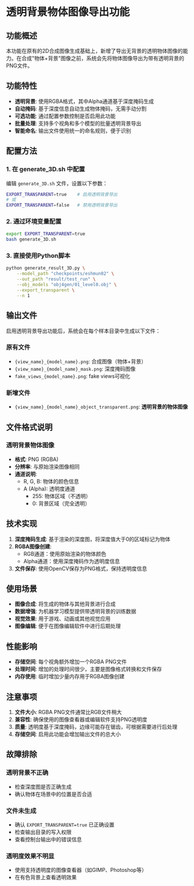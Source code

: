 # 透明背景物体图像导出功能

## 功能概述

本功能在原有的2D合成图像生成基础上，新增了导出无背景的透明物体图像的能力。在合成"物体+背景"图像之前，系统会先将物体图像导出为带有透明背景的PNG文件。

## 功能特性

- **透明背景**: 使用RGBA格式，其中Alpha通道基于深度掩码生成
- **自动掩码**: 基于深度信息自动生成物体掩码，无需手动分割
- **可选功能**: 通过配置参数控制是否启用此功能
- **批量处理**: 支持多个视角和多个模型的批量透明背景导出
- **智能命名**: 输出文件使用统一的命名规则，便于识别

## 配置方法

### 1. 在 generate_3D.sh 中配置

编辑 `generate_3D.sh` 文件，设置以下参数：

```bash
EXPORT_TRANSPARENT=true    # 启用透明背景导出
# 或
EXPORT_TRANSPARENT=false   # 禁用透明背景导出
```

### 2. 通过环境变量配置

```bash
export EXPORT_TRANSPARENT=true
bash generate_3D.sh
```

### 3. 直接使用Python脚本

```bash
python generate_result_3D.py \
    --model_path "checkpoints/eshmun02" \
    --out_path "result/test_run" \
    --obj_models "obj4gen/01_level0.obj" \
    --export_transparent \
    --n 1
```

## 输出文件

启用透明背景导出功能后，系统会在每个样本目录中生成以下文件：

### 原有文件
- `{view_name}_{model_name}.png`: 合成图像（物体+背景）
- `{view_name}_{model_name}_mask.png`: 深度掩码图像
- `fake_views_{model_name}.png`: fake views可视化

### 新增文件
- `{view_name}_{model_name}_object_transparent.png`: **透明背景的物体图像**

## 文件格式说明

### 透明背景物体图像
- **格式**: PNG (RGBA)
- **分辨率**: 与原始渲染图像相同
- **通道说明**:
  - R, G, B: 物体的颜色信息
  - A (Alpha): 透明度通道
    - 255: 物体区域（不透明）
    - 0: 背景区域（完全透明）

## 技术实现

1. **深度掩码生成**: 基于渲染的深度图，将深度值大于0的区域标记为物体
2. **RGBA图像创建**: 
   - RGB通道：使用原始渲染的物体颜色
   - Alpha通道：使用深度掩码作为透明度信息
3. **文件保存**: 使用OpenCV保存为PNG格式，保持透明度信息

## 使用场景

- **图像合成**: 将生成的物体与其他背景进行合成
- **数据增强**: 为机器学习模型提供带透明背景的训练数据
- **视觉效果**: 用于游戏、动画或其他视觉应用
- **图像编辑**: 便于在图像编辑软件中进行后期处理

## 性能影响

- **存储空间**: 每个视角额外增加一个RGBA PNG文件
- **处理时间**: 增加的处理时间很少，主要是图像格式转换和文件保存
- **内存使用**: 临时增加少量内存用于RGBA图像创建

## 注意事项

1. **文件大小**: RGBA PNG文件通常比RGB文件稍大
2. **兼容性**: 确保使用的图像查看器或编辑软件支持PNG透明度
3. **质量**: 透明度基于深度掩码，边缘可能存在锯齿，可根据需要进行后处理
4. **存储空间**: 启用此功能会增加输出文件的总大小

## 故障排除

### 透明背景不正确
- 检查深度图是否正确生成
- 确认物体在场景中的位置是否合适

### 文件未生成
- 确认 `EXPORT_TRANSPARENT=true` 已正确设置
- 检查输出目录的写入权限
- 查看控制台输出中的错误信息

### 透明度效果不明显
- 使用支持透明度的图像查看器（如GIMP、Photoshop等）
- 在有色背景上查看透明效果